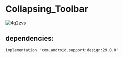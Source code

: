 # Collapsing_Toolbar
![4q2zvs](https://user-images.githubusercontent.com/50237875/101982678-6439fd80-3c7e-11eb-8bac-9623e0cd8555.gif)

## dependencies:
    implementation 'com.android.support:design:29.0.0'
